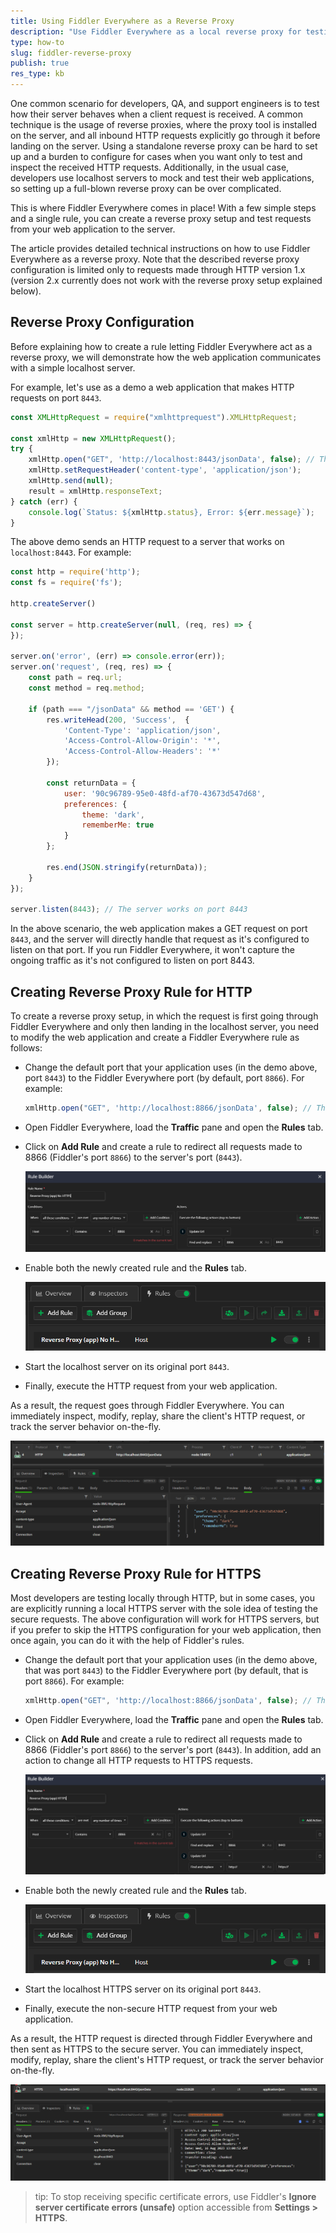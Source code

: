 ```yaml
---
title: Using Fiddler Everywhere as a Reverse Proxy
description: "Use Fiddler Everywhere as a local reverse proxy for testing HTTP/1 server."
type: how-to
slug: fiddler-reverse-proxy
publish: true
res_type: kb
---
```



One common scenario for developers, QA, and support engineers is to test how their server behaves when a client request is received. A common technique is the usage of reverse proxies, where the proxy tool is installed on the server, and all inbound HTTP requests explicitly go through it before landing on the server. Using a standalone reverse proxy can be hard to set up and a burden to configure for cases when you want only to test and inspect the received HTTP requests. Additionally, in the usual case, developers use localhost servers to mock and test their web applications, so setting up a full-blown reverse proxy can be over complicated. 

This is where Fiddler Everywhere comes in place! With a few simple steps and a single rule, you can create a reverse proxy setup and test requests from your web application to the server.

The article provides detailed technical instructions on how to use Fiddler Everywhere as a reverse proxy. Note that the described reverse proxy configuration is limited only to requests made through HTTP version 1.x (version 2.x currently does not work with the reverse proxy setup explained below).

## Reverse Proxy Configuration

Before explaining how to create a rule letting Fiddler Everywhere act as a reverse proxy, we will demonstrate how the web application communicates with a simple localhost server.

For example, let's use as a demo a web application that makes HTTP requests on port `8443`. 

```JavaScript
const XMLHttpRequest = require("xmlhttprequest").XMLHttpRequest;

const xmlHttp = new XMLHttpRequest();
try {
    xmlHttp.open("GET", 'http://localhost:8443/jsonData', false); // The application uses custom port 8443
    xmlHttp.setRequestHeader('content-type', 'application/json');
    xmlHttp.send(null);
    result = xmlHttp.responseText;
} catch (err) {
    console.log(`Status: ${xmlHttp.status}, Error: ${err.message}`);
}
```

The above demo sends an HTTP request to a server that works on `localhost:8443`. For example:

```JavaScript
const http = require('http');
const fs = require('fs');

http.createServer()

const server = http.createServer(null, (req, res) => {
});

server.on('error', (err) => console.error(err));
server.on('request', (req, res) => {
    const path = req.url;
    const method = req.method;

    if (path === "/jsonData" && method == 'GET') {
        res.writeHead(200, 'Success',  {
            'Content-Type': 'application/json',
            'Access-Control-Allow-Origin': '*',
            'Access-Control-Allow-Headers': '*'
        });

        const returnData = {
            user: '90c96789-95e0-48fd-af70-43673d547d68',
            preferences: {
                theme: 'dark',
                rememberMe: true
            }
        };

        res.end(JSON.stringify(returnData));
    } 
});

server.listen(8443); // The server works on port 8443

```

In the above scenario, the web application makes a GET request on port `8443`, and the server will directly handle that request as it's configured to listen on that port. If you run Fiddler Everywhere, it won't capture the ongoing traffic as it's not configured to listen on port 8443.

## Creating Reverse Proxy Rule for HTTP


To create a reverse proxy setup, in which the request is first going through Fiddler Everywhere and only then landing in the localhost server, you need to modify the web application and create a Fiddler Everywhere rule as follows:

- Change the default port that your application uses (in the demo above, port `8443`) to the Fiddler Everywhere port (by default, port `8866`). For example:

    ```JavaScript
    xmlHttp.open("GET", 'http://localhost:8866/jsonData', false); // The application now uses Fiddler's port 8866
    ```

- Open Fiddler Everywhere, load the **Traffic** pane and open the **Rules** tab.

- Click on **Add Rule** and create a rule to redirect all requests made to 8866 (Fiddler's port `8866`) to the server's port (`8443`).

    ![reverse proxy rule for HTTP requests](../images/kb/reverse-proxy/reverse-proxy-http.png)

- Enable both the newly created rule and the **Rules** tab.

    ![enabled rule](../images/kb/reverse-proxy/enabled-rule.png)

- Start the localhost server on its original port `8443`.

- Finally, execute the HTTP request from your web application.

As a result, the request goes through Fiddler Everywhere. You can immediately inspect, modify, replay, share the client's HTTP request, or track the server behavior on-the-fly.

![Captured request from the client's application](../images/kb/reverse-proxy/reverse-proxy-http-inspection.png)


## Creating Reverse Proxy Rule for HTTPS

Most developers are testing locally through HTTP, but in some cases, you are explicitly running a local HTTPS server with the sole idea of testing the secure requests. The above configuration will work for HTTPS servers, but if you prefer to skip the HTTPS configuration for your web application, then once again, you can do it with the help of Fiddler's rules.

- Change the default port that your application uses (in the demo above, that was port `8443`) to the Fiddler Everywhere port (by default, that is port `8866`). For example:

    ```JavaScript
    xmlHttp.open("GET", 'http://localhost:8866/jsonData', false); // The application now uses Fiddler's port 8866. It still uses the non-secure HTTP as a protocol
    ```

- Open Fiddler Everywhere, load the **Traffic** pane and open the **Rules** tab.

- Click on **Add Rule** and create a rule to redirect all requests made to 8866 (Fiddler's port `8866`) to the server's port (`8443`). In addition, add an action to change all HTTP requests to HTTPS requests.

    ![reverse proxy rule for HTTP requests](../images/kb/reverse-proxy/reverse-proxy-https.png)

- Enable both the newly created rule and the **Rules** tab.

    ![enabled rule](../images/kb/reverse-proxy/enabled-rule.png)

- Start the localhost HTTPS server on its original port `8443`.

- Finally, execute the non-secure HTTP request from your web application.

As a result, the HTTP request is directed through Fiddler Everywhere and then sent as HTTPS to the secure server. You can immediately inspect, modify, replay, share the client's HTTP request, or track the server behavior on-the-fly.

![Captured request from the client's application](../images/kb/reverse-proxy/reverse-proxy-https-inspection.png)

>tip: To stop receiving specific certificate errors, use Fiddler's **Ignore server certificate errors (unsafe)** option accessible from **Settings > HTTPS**.